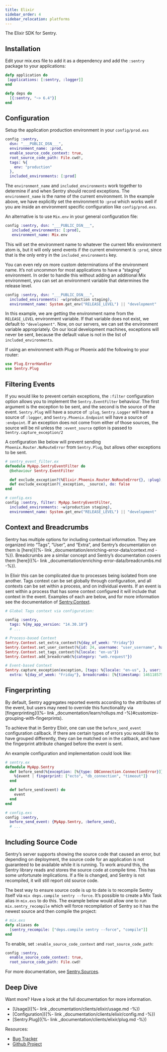 ```yaml
---
title: Elixir
sidebar_order: 4
sidebar_relocation: platforms
---
```


The Elixir SDK for Sentry.

<!-- WIZARD -->
## Installation

Edit your mix.exs file to add it as a dependency and add the `:sentry` package to your applications:

```elixir
defp application do
 [applications: [:sentry, :logger]]
end

defp deps do
  [{:sentry, "~> 6.4"}]
end
```

## Configuration

Setup the application production environment in your `config/prod.exs`

```elixir
config :sentry,
  dsn: "___PUBLIC_DSN___",
  environment_name: :prod,
  enable_source_code_context: true,
  root_source_code_path: File.cwd!,
  tags: %{
    env: "production"
  },
  included_environments: [:prod]
```

The `environment_name` and `included_environments` work together to determine if and when Sentry should record exceptions. The `environment_name` is the name of the current environment. In the example above, we have explicitly set the environment to `:prod` which works well if you are inside an environment specific configuration like `config/prod.exs`.

An alternative is to use `Mix.env` in your general configuration file:

```elixir
config :sentry, dsn: "___PUBLIC_DSN___",
   included_environments: [:prod],
   environment_name: Mix.env
```

This will set the environment name to whatever the current Mix environment atom is, but it will only send events if the current environment is `:prod`, since that is the only entry in the `included_environments` key.

You can even rely on more custom determinations of the environment name. It’s not uncommon for most applications to have a “staging” environment. In order to handle this without adding an additional Mix environment, you can set an environment variable that determines the release level.

```elixir
config :sentry, dsn: "___PUBLIC_DSN___",
  included_environments: ~w(production staging),
  environment_name: System.get_env("RELEASE_LEVEL") || "development"
```

In this example, we are getting the environment name from the `RELEASE_LEVEL` environment variable. If that variable does not exist, we default to `"development"`. Now, on our servers, we can set the environment variable appropriately. On our local development machines, exceptions will never be sent, because the default value is not in the list of `included_environments`.

If using an environment with Plug or Phoenix add the following to your router:

```elixir
use Plug.ErrorHandler
use Sentry.Plug
```
<!-- ENDWIZARD -->

## Filtering Events

If you would like to prevent certain exceptions, the `:filter` configuration option allows you to implement the `Sentry.EventFilter` behaviour. The first argument is the exception to be sent, and the second is the source of the event. `Sentry.Plug` will have a source of `:plug`, `Sentry.Logger` will have a source of `:logger`, and `Sentry.Phoenix.Endpoint` will have a source of `:endpoint`. If an exception does not come from either of those sources, the source will be nil unless the `:event_source` option is passed to `Sentry.capture_exception/2`

A configuration like below will prevent sending `Phoenix.Router.NoRouteError` from `Sentry.Plug`, but allows other exceptions to be sent.

```elixir
# sentry_event_filter.ex
defmodule MyApp.SentryEventFilter do
  @behaviour Sentry.EventFilter

  def exclude_exception?(%Elixir.Phoenix.Router.NoRouteError{}, :plug), do: true
  def exclude_exception?(_exception, _source), do: false
end

# config.exs
config :sentry, filter: MyApp.SentryEventFilter,
  included_environments: ~w(production staging),
  environment_name: System.get_env("RELEASE_LEVEL") || "development"
```

## Context and Breadcrumbs

Sentry has multiple options for including contextual information. They are organized into “Tags”, “User”, and “Extra”, and Sentry’s documentation on them is [here]({%- link _documentation/enriching-error-data/context.md -%}). Breadcrumbs are a similar concept and Sentry’s documentation covers them [here]({%- link _documentation/enriching-error-data/breadcrumbs.md -%}).

In Elixir this can be complicated due to processes being isolated from one another. Tags context can be set globally through configuration, and all contexts can be set within a process, and on individual events. If an event is sent within a process that has some context configured it will include that context in the event. Examples of each are below, and for more information see the documentation of [Sentry.Context](https://hexdocs.pm/sentry/Sentry.html#module-filtering-exceptions).

```elixir
# Global Tags context via configuration:

config :sentry,
  tags: %{my_app_version: "14.30.10"}
  # ...

# Process-based Context
Sentry.Context.set_extra_context(%{day_of_week: "Friday"})
Sentry.Context.set_user_context(%{id: 24, username: "user_username", has_subscription: true})
Sentry.Context.set_tags_context(%{locale: "en-us"})
Sentry.Context.add_breadcrumb(%{category: "web.request"})

# Event-based Context
Sentry.capture_exception(exception, [tags: %{locale: "en-us", }, user: %{id: 34},
  extra: %{day_of_week: "Friday"}, breadcrumbs: [%{timestamp: 1461185753845, category: "web.request"}]]
```

## Fingerprinting

By default, Sentry aggregates reported events according to the attributes of the event, but users may need to override this functionality via [fingerprinting]({%- link _documentation/learn/rollups.md -%}#customize-grouping-with-fingerprints).

To achieve that in Sentry Elixir, one can use the `before_send_event` configuration callback. If there are certain types of errors you would like to have grouped differently, they can be matched on in the callback, and have the fingerprint attribute changed before the event is sent.

An example configuration and implementation could look like:

```elixir
# sentry.ex
defmodule MyApp.Sentry
  def before_send(%{exception: [%{type: DBConnection.ConnectionError}]} = event) do
    %{event | fingerprint: ["ecto", "db_connection", "timeout"]}
  end

  def before_send(event) do
    event
  end
end

# config.exs
config :sentry,
  before_send_event: {MyApp.Sentry, :before_send},
  # ...
```

## Including Source Code

Sentry’s server supports showing the source code that caused an error, but depending on deployment, the source code for an application is not guaranteed to be available while it is running. To work around this, the Sentry library reads and stores the source code at compile time. This has some unfortunate implications. If a file is changed, and Sentry is not recompiled, it will still report old source code.

The best way to ensure source code is up to date is to recompile Sentry itself via `mix deps.compile sentry --force`. It’s possible to create a Mix Task alias in `mix.exs` to do this. The example below would allow one to run `mix.sentry_recompile` which will force recompilation of Sentry so it has the newest source and then compile the project:

```elixir
# mix.exs
defp aliases do
  [sentry_recompile: ["deps.compile sentry --force", "compile"]]
end
```

To enable, set `:enable_source_code_context` and `root_source_code_path`:

```elixir
config :sentry,
  enable_source_code_context: true,
  root_source_code_path: File.cwd!
```

For more documentation, see [Sentry.Sources](https://hexdocs.pm/sentry/Sentry.Sources.html).

## Deep Dive

Want more? Have a look at the full documentation for more information.

-   [Usage]({%- link _documentation/clients/elixir/usage.md -%})
-   [Configuration]({%- link _documentation/clients/elixir/config.md -%})
-   [Sentry.Plug]({%- link _documentation/clients/elixir/plug.md -%})

Resources:

-   [Bug Tracker](http://github.com/getsentry/sentry-elixir/issues)
-   [Github Project](http://github.com/getsentry/sentry-elixir)
